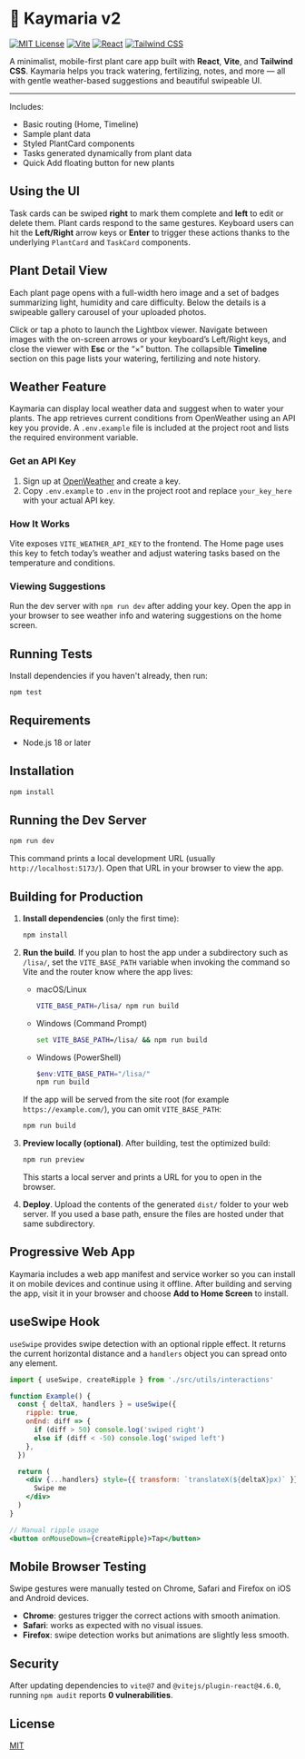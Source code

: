 # 🌿 Kaymaria v2

[![MIT License](https://img.shields.io/badge/license-MIT-green.svg)](LICENSE)
[![Vite](https://img.shields.io/badge/built%20with-vite-646CFF.svg?logo=vite&logoColor=white)](https://vitejs.dev)
[![React](https://img.shields.io/badge/react-18+-61DAFB?logo=react)](https://reactjs.org/)
[![Tailwind CSS](https://img.shields.io/badge/tailwindcss-3.x-38B2AC?logo=tailwindcss&logoColor=white)](https://tailwindcss.com)

A minimalist, mobile-first plant care app built with **React**, **Vite**, and **Tailwind CSS**. Kaymaria helps you track watering, fertilizing, notes, and more — all with gentle weather-based suggestions and beautiful swipeable UI.

---

Includes:
- Basic routing (Home, Timeline)
- Sample plant data
- Styled PlantCard components
- Tasks generated dynamically from plant data
- Quick Add floating button for new plants

## Using the UI

Task cards can be swiped **right** to mark them complete and **left** to edit or delete them. Plant cards respond to the same gestures. Keyboard users can hit the **Left/Right** arrow keys or **Enter** to trigger these actions thanks to the underlying `PlantCard` and `TaskCard` components.

## Plant Detail View

Each plant page opens with a full-width hero image and a set of badges
summarizing light, humidity and care difficulty.  Below the details is a
swipeable gallery carousel of your uploaded photos.

Click or tap a photo to launch the Lightbox viewer. Navigate between
images with the on-screen arrows or your keyboard’s Left/Right keys, and
close the viewer with **Esc** or the “×” button. The collapsible **Timeline**
section on this page lists your watering, fertilizing and note history.


## Weather Feature

Kaymaria can display local weather data and suggest when to water
your plants. The app retrieves current conditions from OpenWeather
using an API key you provide.
A `.env.example` file is included at the project root and lists the required environment variable.

### Get an API Key

1. Sign up at [OpenWeather](https://openweathermap.org/api) and create a key.
2. Copy `.env.example` to `.env` in the project root and replace `your_key_here`
   with your actual API key.

### How It Works

Vite exposes `VITE_WEATHER_API_KEY` to the frontend. The Home page uses
this key to fetch today’s weather and adjust watering tasks based on the
temperature and conditions.

### Viewing Suggestions

Run the dev server with `npm run dev` after adding your key. Open the
app in your browser to see weather info and watering suggestions on the
home screen.

## Running Tests

Install dependencies if you haven't already, then run:

```bash
npm test
```

## Requirements
- Node.js 18 or later

## Installation
```bash
npm install
```

## Running the Dev Server
```bash
npm run dev
```
This command prints a local development URL (usually `http://localhost:5173/`).
Open that URL in your browser to view the app.

## Building for Production

1. **Install dependencies** (only the first time):
   ```bash
   npm install
   ```

2. **Run the build**. If you plan to host the app under a subdirectory such as `/lisa/`, set the `VITE_BASE_PATH` variable when invoking the command so Vite and the router know where the app lives:
   - macOS/Linux
     ```bash
     VITE_BASE_PATH=/lisa/ npm run build
     ```
   - Windows (Command Prompt)
     ```cmd
     set VITE_BASE_PATH=/lisa/ && npm run build
     ```
   - Windows (PowerShell)
     ```powershell
     $env:VITE_BASE_PATH="/lisa/"
     npm run build
     ```

   If the app will be served from the site root (for example `https://example.com/`), you can omit `VITE_BASE_PATH`:
   ```bash
   npm run build
   ```

3. **Preview locally (optional)**. After building, test the optimized build:
   ```bash
   npm run preview
   ```
   This starts a local server and prints a URL for you to open in the browser.

4. **Deploy**. Upload the contents of the generated `dist/` folder to your web server. If you used a base path, ensure the files are hosted under that same subdirectory.

## Progressive Web App

Kaymaria includes a web app manifest and service worker so you can install it on mobile devices and continue using it offline. After building and serving the app, visit it in your browser and choose **Add to Home Screen** to install.

## useSwipe Hook

`useSwipe` provides swipe detection with an optional ripple effect. It returns the current horizontal distance and a `handlers` object you can spread onto any element.

```jsx
import { useSwipe, createRipple } from './src/utils/interactions'

function Example() {
  const { deltaX, handlers } = useSwipe({
    ripple: true,
    onEnd: diff => {
      if (diff > 50) console.log('swiped right')
      else if (diff < -50) console.log('swiped left')
    },
  })

  return (
    <div {...handlers} style={{ transform: `translateX(${deltaX}px)` }}>
      Swipe me
    </div>
  )
}

// Manual ripple usage
<button onMouseDown={createRipple}>Tap</button>
```

## Mobile Browser Testing

Swipe gestures were manually tested on Chrome, Safari and Firefox on iOS and Android devices.

- **Chrome**: gestures trigger the correct actions with smooth animation.
- **Safari**: works as expected with no visual issues.
- **Firefox**: swipe detection works but animations are slightly less smooth.

## Security

After updating dependencies to `vite@7` and `@vitejs/plugin-react@4.6.0`, running `npm audit` reports **0 vulnerabilities**.

## License

[MIT](LICENSE)
